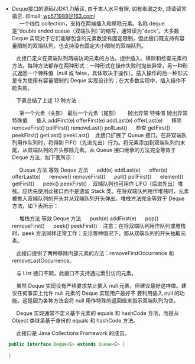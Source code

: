 * Deque接口的源码(JDK1.7)解读, 由于本人水平有限, 如有纰漏之处, 烦请留言指正. (Email: wp571988@163.com)   
   &nbsp;&nbsp; 一个线性 collection，支持在两端插入和移除元素。名称 deque 是“double ended queue（双端队列）”的缩写，通常读为“deck”。大多数 Deque 实现对于它们能够包含的元素数没有固定限制，但此接口既支持有容量限制的双端队列，也支持没有固定大小限制的双端队列。

   &nbsp;&nbsp; 此接口定义在双端队列两端访问元素的方法。提供插入、移除和检查元素的方法。每种方法都存在两种形式：一种形式在操作失败时抛出异常，另一种形式返回一个特殊值（null 或 false，具体取决于操作）。插入操作的后一种形式是专为使用有容量限制的 Deque 实现设计的；在大多数实现中，插入操作不能失败。

   &nbsp;&nbsp; 下表总结了上述 12 种方法：

   &nbsp;&nbsp;&nbsp;&nbsp; 第一个元素（头部）	最后一个元素（尾部）
   &nbsp;&nbsp;&nbsp;&nbsp; 抛出异常	特殊值	抛出异常	特殊值
   &nbsp;&nbsp;&nbsp;&nbsp; 插入	addFirst(e)	offerFirst(e)	addLast(e)	offerLast(e)
   &nbsp;&nbsp;&nbsp;&nbsp; 移除	removeFirst()	pollFirst()	removeLast()	pollLast()
   &nbsp;&nbsp;&nbsp;&nbsp; 检查	getFirst()	peekFirst()	getLast()	peekLast()
   &nbsp;&nbsp; 此接口扩展了 Queue 接口。在将双端队列用作队列时，将得到 FIFO（先进先出）行为。将元素添加到双端队列的末尾，从双端队列的开头移除元素。从 Queue 接口继承的方法完全等效于 Deque 方法，如下表所示：

   &nbsp;&nbsp;&nbsp;&nbsp; Queue 方法	等效 Deque 方法
   &nbsp;&nbsp;&nbsp;&nbsp; add(e)	addLast(e)
   &nbsp;&nbsp;&nbsp;&nbsp; offer(e)	offerLast(e)
   &nbsp;&nbsp;&nbsp;&nbsp; remove()	removeFirst()
   &nbsp;&nbsp;&nbsp;&nbsp; poll()	pollFirst()
   &nbsp;&nbsp;&nbsp;&nbsp; element()	getFirst()
   &nbsp;&nbsp;&nbsp;&nbsp; peek()	peekFirst()
   &nbsp;&nbsp; 双端队列也可用作 LIFO（后进先出）堆栈。应优先使用此接口而不是遗留 Stack 类。在将双端队列用作堆栈时，元素被推入双端队列的开头并从双端队列开头弹出。堆栈方法完全等效于 Deque 方法，如下表所示：

   &nbsp;&nbsp;&nbsp;&nbsp; 堆栈方法	等效 Deque 方法
   &nbsp;&nbsp;&nbsp;&nbsp; push(e)	addFirst(e)
   &nbsp;&nbsp;&nbsp;&nbsp; pop()	removeFirst()
   &nbsp;&nbsp;&nbsp;&nbsp; peek()	peekFirst()
   &nbsp;&nbsp; 注意：在将双端队列用作队列或堆栈时，peek 方法同样正常工作；无论哪种情况下，都从双端队列的开头抽取元素。

   &nbsp;&nbsp; 此接口提供了两种移除内部元素的方法：removeFirstOccurrence 和 removeLastOccurrence。

   &nbsp;&nbsp; 与 List 接口不同，此接口不支持通过索引访问元素。

   &nbsp;&nbsp; 虽然 Deque 实现没有严格要求禁止插入 null 元素，但建议最好这样做。建议任何事实上允许 null 元素的 Deque 实现用户最好不 要利用插入 null 的功能。这是因为各种方法会将 null 用作特殊的返回值来指示双端队列为空。

   &nbsp;&nbsp; Deque 实现通常不定义基于元素的 equals 和 hashCode 方法，而是从 Object 类继承基于身份的 equals 和 hashCode 方法。

   &nbsp;&nbsp; 此接口是 Java Collections Framework 的成员。
 
```java
  public interface Deque<E> extends Queue<E> {
    
  }
```
